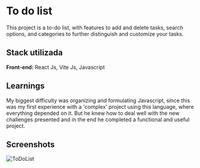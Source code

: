 # To do list

This project is a to-do list, with features to add and delete tasks, search options, and categories to further distinguish and customize your tasks.


## Stack utilizada

**Front-end:** React Js, Vite Js, Javascript



## Learnings

My biggest difficulty was organizing and formulating Javascript, since this was my first experience with a 'complex' project using this language, where everything depended on it. But he knew how to deal well with the new challenges presented and in the end he completed a functional and useful project.


## Screenshots

![ToDoList](https://github.com/ArthurSantDev/To-do-list/assets/159972613/fbee3f19-b67a-4666-98da-922fe33a0377)